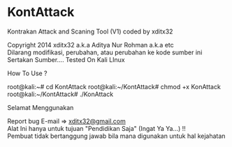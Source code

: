 # KontAttack
Kontrakan Attack and Scaning Tool (V1) coded by xditx32

Copyright 2014 xditx32 a.k.a Aditya Nur Rohman a.k.a etc                            
Dilarang modifikasi, perubahan, atau perubahan ke kode sumber ini   
Sertakan Sumber....
Tested On Kali LInux 

How To Use ?

root@kali:~# cd KontAttack
root@kali:~/KontAttack# chmod +x KonAttack
root@kali:~/KontAttack# ./KonAttack

Selamat Menggunakan 


Report bug E-mail => xditx32@gmail.com                                        
Alat Ini hanya untuk tujuan "Pendidikan Saja" (Ingat Ya Ya...) !!      
Pembuat tidak bertanggung jawab bila mana digunakan untuk hal kejahatan
